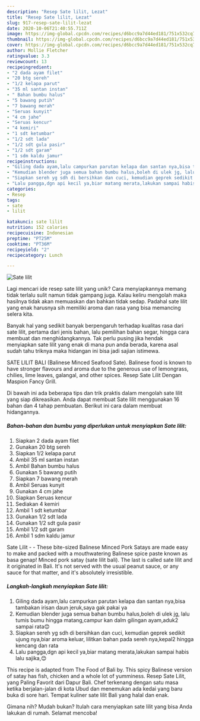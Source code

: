 ```yaml
---
description: "Resep Sate lilit, Lezat"
title: "Resep Sate lilit, Lezat"
slug: 917-resep-sate-lilit-lezat
date: 2020-10-06T21:40:55.711Z
image: https://img-global.cpcdn.com/recipes/d6bcc9a7d44ed181/751x532cq70/sate-lilit-foto-resep-utama.jpg
thumbnail: https://img-global.cpcdn.com/recipes/d6bcc9a7d44ed181/751x532cq70/sate-lilit-foto-resep-utama.jpg
cover: https://img-global.cpcdn.com/recipes/d6bcc9a7d44ed181/751x532cq70/sate-lilit-foto-resep-utama.jpg
author: Mollie Fletcher
ratingvalue: 3.3
reviewcount: 13
recipeingredient:
- "2 dada ayam filet"
- "20 btg sereh"
- "1/2 kelapa parut"
- "35 ml santan instan"
- " Bahan bumbu halus"
- "5 bawang putih"
- "7 bawang merah"
- "Seruas kunyit"
- "4 cm jahe"
- "Seruas kencur"
- "4 kemiri"
- "1 sdt ketumbar"
- "1/2 sdt lada"
- "1/2 sdt gula pasir"
- "1/2 sdt garam"
- "1 sdm kaldu jamur"
recipeinstructions:
- "Giling dada ayam,lalu campurkan parutan kelapa dan santan nya,bisa tambakan irisan daun jeruk,saya gak pakai ya"
- "Kemudian blender juga semua bahan bumbu halus,boleh di ulek jg, lalu tumis bumu hingga matang,campur kan dalm gilingan ayam,aduk2 sampai rata😊"
- "Siapkan sereh yg sdh di bersihkan dan cuci, kemudian geprek sedikit ujung nya,biar aroma keluar, lilitkan bahan pada sereh nya,kepal2 hingga kencang dan rata"
- "Lalu pangga,dgn api kecil ya,biar matang merata,lakukan sampai habis lalu sajika,😊"
categories:
- Resep
tags:
- sate
- lilit

katakunci: sate lilit 
nutrition: 152 calories
recipecuisine: Indonesian
preptime: "PT25M"
cooktime: "PT36M"
recipeyield: "2"
recipecategory: Lunch

---
```



![Sate lilit](https://img-global.cpcdn.com/recipes/d6bcc9a7d44ed181/751x532cq70/sate-lilit-foto-resep-utama.jpg)

Lagi mencari ide resep sate lilit yang unik? Cara menyiapkannya memang tidak terlalu sulit namun tidak gampang juga. Kalau keliru mengolah maka hasilnya tidak akan memuaskan dan bahkan tidak sedap. Padahal sate lilit yang enak harusnya sih memiliki aroma dan rasa yang bisa memancing selera kita.

Banyak hal yang sedikit banyak berpengaruh terhadap kualitas rasa dari sate lilit, pertama dari jenis bahan, lalu pemilihan bahan segar, hingga cara membuat dan menghidangkannya. Tak perlu pusing jika hendak menyiapkan sate lilit yang enak di mana pun anda berada, karena asal sudah tahu triknya maka hidangan ini bisa jadi sajian istimewa.

SATE LILIT BALI (Balinese Minced Seafood Sate). Balinese food is known to have stronger flavours and aroma due to the generous use of lemongrass, chilies, lime leaves, galangal, and other spices. Resep Sate Lilit Dengan Maspion Fancy Grill.


Di bawah ini ada beberapa tips dan trik praktis dalam mengolah sate lilit yang siap dikreasikan. Anda dapat membuat Sate lilit menggunakan 16 bahan dan 4 tahap pembuatan. Berikut ini cara dalam membuat hidangannya.

<!--inarticleads1-->

##### Bahan-bahan dan bumbu yang diperlukan untuk menyiapkan Sate lilit:

1. Siapkan 2 dada ayam filet
1. Gunakan 20 btg sereh
1. Siapkan 1/2 kelapa parut
1. Ambil 35 ml santan instan
1. Ambil  Bahan bumbu halus
1. Gunakan 5 bawang putih
1. Siapkan 7 bawang merah
1. Ambil Seruas kunyit
1. Gunakan 4 cm jahe
1. Siapkan Seruas kencur
1. Sediakan 4 kemiri
1. Ambil 1 sdt ketumbar
1. Gunakan 1/2 sdt lada
1. Gunakan 1/2 sdt gula pasir
1. Ambil 1/2 sdt garam
1. Ambil 1 sdm kaldu jamur


Sate Lilit - - These bite-sized Balinese Minced Pork Satays are made easy to make and packed with a mouthwatering Balinese spice paste known as basa genap! Minced pork satay (sate lilit bali). The last is called sate lilit and it originated in Bali. It&#39;s not served with the usual peanut sauce, or any sauce for that matter, and it&#39;s absolutely irresistible. 

<!--inarticleads2-->

##### Langkah-langkah menyiapkan Sate lilit:

1. Giling dada ayam,lalu campurkan parutan kelapa dan santan nya,bisa tambakan irisan daun jeruk,saya gak pakai ya
1. Kemudian blender juga semua bahan bumbu halus,boleh di ulek jg, lalu tumis bumu hingga matang,campur kan dalm gilingan ayam,aduk2 sampai rata😊
1. Siapkan sereh yg sdh di bersihkan dan cuci, kemudian geprek sedikit ujung nya,biar aroma keluar, lilitkan bahan pada sereh nya,kepal2 hingga kencang dan rata
1. Lalu pangga,dgn api kecil ya,biar matang merata,lakukan sampai habis lalu sajika,😊


This recipe is adapted from The Food of Bali by. This spicy Balinese version of satay has fish, chicken and a whole lot of yumminess. Resep Sate Lilit, yang Paling Favorit dari Dapur Bali. Chef terkenang dengan satu masa ketika berjalan-jalan di kota Ubud dan menemukan ada kedai yang baru buka di sore hari. Tempat kuliner sate lilit Bali yang halal dan enak. 

Gimana nih? Mudah bukan? Itulah cara menyiapkan sate lilit yang bisa Anda lakukan di rumah. Selamat mencoba!
